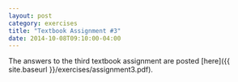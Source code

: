 ```yaml
---
layout: post
category: exercises
title: "Textbook Assignment #3"
date: 2014-10-08T09:10:00-04:00
---
```


The answers to the third textbook assignment are posted
[here]({{ site.baseurl }}/exercises/assignment3.pdf).
